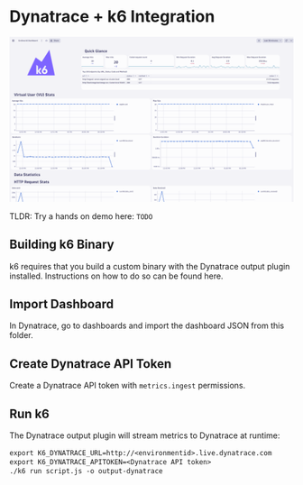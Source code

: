 # Dynatrace + k6 Integration

![Dynatrace dashboard](images/dashboard.png)

TLDR: Try a hands on demo here: `TODO`

## Building k6 Binary
k6 requires that you build a custom binary with the Dynatrace output plugin installed. Instructions on how to do so can be found here.

## Import Dashboard
In Dynatrace, go to dashboards and import the dashboard JSON from this folder.

## Create Dynatrace API Token
Create a Dynatrace API token with `metrics.ingest` permissions.

## Run k6

The Dynatrace output plugin will stream metrics to Dynatrace at runtime:

```
export K6_DYNATRACE_URL=http://<environmentid>.live.dynatrace.com 
export K6_DYNATRACE_APITOKEN=<Dynatrace API token>
./k6 run script.js -o output-dynatrace
```
